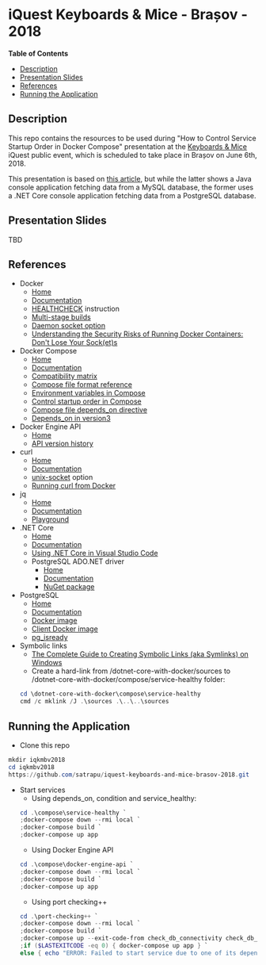 # iQuest Keyboards & Mice - Brașov - 2018
**Table of Contents**  
- [Description](#description)  
- [Presentation Slides](#slides) 
- [References](#references)   
- [Running the Application](#run)  

<a name="description">Description</a>
--
This repo contains the resources to be used during "How to Control Service Startup Order in Docker Compose" presentation at the [Keyboards & Mice](https://www.iquestgroup.com/en/event/keyboards-mice-brasov-2018/) iQuest public event, which is scheduled to take place in Brașov on June 6th, 2018.  

This presentation is based on [this article](https://crossprogramming.com/2018/05/13/controlling-service-startup-order-in-docker-compose.html), but while the latter shows a Java console application fetching data from a MySQL database, the former uses a .NET Core console application fetching data from a PostgreSQL database.  

<a name="slides">Presentation Slides</a>  
--
TBD

<a name="references">References</a>  
--
* Docker
  * [Home](https://www.docker.com/)
  * [Documentation](https://docs.docker.com/)
  * [HEALTHCHECK](https://docs.docker.com/engine/reference/builder/#healthcheck) instruction
  * [Multi-stage builds](https://docs.docker.com/develop/develop-images/multistage-build/)
  * [Daemon socket option](https://docs.docker.com/engine/reference/commandline/dockerd/#examples)
  * [Understanding the Security Risks of Running Docker Containers: Don't Lose Your Sock(et)s](https://www.ctl.io/developers/blog/post/tutorial-understanding-the-security-risks-of-running-docker-containers)
* Docker Compose
  * [Home](https://github.com/docker/compose)
  * [Documentation](https://docs.docker.com/compose/)
  * [Compatibility matrix](https://docs.docker.com/compose/compose-file/compose-versioning/#compatibility-matrix)
  * [Compose file format reference](https://docs.docker.com/compose/compose-file/compose-versioning/#compose-file-format-references)
  * [Environment variables in Compose](https://docs.docker.com/compose/environment-variables/)
  * [Control startup order in Compose](https://docs.docker.com/compose/startup-order/)
  * [Compose file depends_on directive](https://docs.docker.com/compose/compose-file/#depends_on)
  * [Depends_on in version3](https://github.com/docker/compose/issues/4305#issuecomment-276527457)
* Docker Engine API
  * [Home](https://docs.docker.com/develop/sdk/)
  * [API version history](https://docs.docker.com/engine/api/version-history/)
* curl
  * [Home](https://curl.haxx.se/)
  * [Documentation](https://curl.haxx.se/docs/manpage.html)
  * [unix-socket](https://curl.haxx.se/docs/manpage.html#--unix-socket) option
  * [Running curl from Docker](https://hub.docker.com/r/byrnedo/alpine-curl/)
* jq
  * [Home](https://stedolan.github.io/jq/)
  * [Documentation](https://stedolan.github.io/jq/manual/)
  * [Playground](https://jqplay.org/)
* .NET Core
  * [Home](https://github.com/dotnet/core)
  * [Documentation](https://docs.microsoft.com/en-us/dotnet/core/)
  * [Using .NET Core in Visual Studio Code](https://code.visualstudio.com/docs/other/dotnet)
  * PostgreSQL ADO\.NET driver
    * [Home](http://www.npgsql.org/index.html)
    * [Documentation](http://www.npgsql.org/doc/)
    * [NuGet package](https://www.nuget.org/packages/Npgsql/3.2.7)
* PostgreSQL 
  * [Home](https://www.postgresql.org/)
  * [Documentation](https://www.postgresql.org/docs/)
  * [Docker image](https://hub.docker.com/_/postgres/)
  * [Client Docker image](https://hub.docker.com/r/jbergknoff/postgresql-client/)
  * [pg_isready](https://www.postgresql.org/docs/10/static/app-pg-isready.html)
* Symbolic links
  * [The Complete Guide to Creating Symbolic Links (aka Symlinks) on Windows](https://www.howtogeek.com/howto/16226/complete-guide-to-symbolic-links-symlinks-on-windows-or-linux/)
  * Create a hard-link from /dotnet-core-with-docker/sources to /dotnet-core-with-docker/compose/service-healthy folder:
  ````powershell
  cd \dotnet-core-with-docker\compose\service-healthy
  cmd /c mklink /J .\sources .\..\..\sources
  ````
<a name="run">Running the  Application</a>  
--
* Clone this repo
````powershell
mkdir iqkmbv2018
cd iqkmbv2018
https://github.com/satrapu/iquest-keyboards-and-mice-brasov-2018.git
````
* Start services
  * Using depends_on, condition and service_healthy:
  ````powershell
  cd .\compose\service-healthy `
  ;docker-compose down --rmi local `
  ;docker-compose build `
  ;docker-compose up app
  ```` 
  * Using Docker Engine API
  ````powershell
  cd .\compose\docker-engine-api `
  ;docker-compose down --rmi local `
  ;docker-compose build `
  ;docker-compose up app
  ```` 
  * Using port checking++
  ````powershell
  cd .\port-checking++ `
  ;docker-compose down --rmi local `
  ;docker-compose build `
  ;docker-compose up --exit-code-from check_db_connectivity check_db_connectivity `
  ;if ($LASTEXITCODE -eq 0) { docker-compose up app } `
  else { echo "ERROR: Failed to start service due to one of its dependencies!" }
  ```` 
